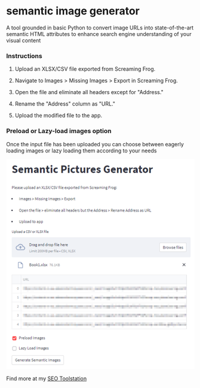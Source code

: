 # semantic image generator
A tool grounded in basic Python to convert image URLs into state-of-the-art semantic HTML attributes to enhance search engine understanding of your visual content

### Instructions

1. Upload an XLSX/CSV file exported from Screaming Frog.

2. Navigate to Images > Missing Images > Export in Screaming Frog.

3. Open the file and eliminate all headers except for "Address."

4. Rename the "Address" column as "URL."

5. Upload the modified file to the app.


### Preload or Lazy-load images option

Once the input file has been uploaded you can choose between eagerly loading images or lazy loading them according to your needs




<picture>
  <source media="(prefers-color-scheme: dark)" srcset="https://github.com/simodepth96/semantic-image-generator/blob/1499abcc0194c191499676b320bbe6a813f2ba22/2024-01-26%2021_52_39-Streamlit.png">
  <source media="(prefers-color-scheme: light)" srcset="https://github.com/simodepth96/semantic-image-generator/blob/1499abcc0194c191499676b320bbe6a813f2ba22/2024-01-26%2021_52_39-Streamlit.png">
  <img
    alt=""
    src="https://github.com/simodepth96/semantic-image-generator/blob/1499abcc0194c191499676b320bbe6a813f2ba22/2024-01-26%2021_52_39-Streamlit.png"
    style="max-width: 100%; height: auto;">
</picture>

Find more at my <a href="https://seodepths.com/tools-for-seo/" target="_blank" rel="noopener">SEO Toolstation</a>
